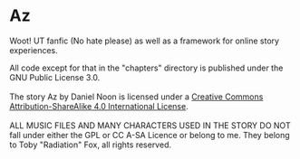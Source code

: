 # Az
Woot! UT fanfic (No hate please) as well as a framework for online story experiences.

All code except for that in the "chapters" directory is published under the GNU Public License 3.0.<br /><br />
The story <span xmlns:dct="http://purl.org/dc/terms/" href="http://purl.org/dc/dcmitype/InteractiveResource" property="dct:title" rel="dct:type">Az</span> by <span xmlns:cc="http://creativecommons.org/ns#" property="cc:attributionName">Daniel Noon</span> is licensed under a <a rel="license" href="http://creativecommons.org/licenses/by-sa/4.0/">Creative Commons Attribution-ShareAlike 4.0 International License</a>.<br /><br />
ALL MUSIC FILES AND MANY CHARACTERS USED IN THE STORY DO NOT fall under either the GPL or CC A-SA Licence or belong to me. They belong to Toby "Radiation" Fox, all rights reserved.